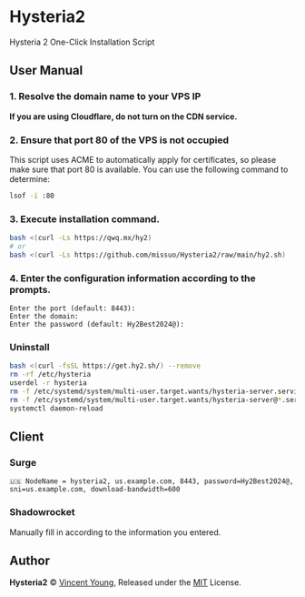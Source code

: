 # Hysteria2
Hysteria 2 One-Click Installation Script

## User Manual
### 1. Resolve the domain name to your VPS IP
**If you are using Cloudflare, do not turn on the CDN service.**

### 2. Ensure that port 80 of the VPS is not occupied
This script uses ACME to automatically apply for certificates, so please make sure that port 80 is available. You can use the following command to determine: 
```bash
lsof -i :80
```

### 3. Execute installation command.
```bash
bash <(curl -Ls https://qwq.mx/hy2)
# or
bash <(curl -Ls https://github.com/missuo/Hysteria2/raw/main/hy2.sh)
```


### 4. Enter the configuration information according to the prompts.
```
Enter the port (default: 8443): 
Enter the domain: 
Enter the password (default: Hy2Best2024@):
```

### Uninstall
```bash
bash <(curl -fsSL https://get.hy2.sh/) --remove
rm -rf /etc/hysteria
userdel -r hysteria
rm -f /etc/systemd/system/multi-user.target.wants/hysteria-server.service
rm -f /etc/systemd/system/multi-user.target.wants/hysteria-server@*.service
systemctl daemon-reload
```

## Client
### Surge
```
🇺🇸 NodeName = hysteria2, us.example.com, 8443, password=Hy2Best2024@, sni=us.example.com, download-bandwidth=600
```
### Shadowrocket
Manually fill in according to the information you entered.

## Author
**Hysteria2** © [Vincent Young](https://github.com/missuo), Released under the [MIT](./LICENSE) License.<br>
